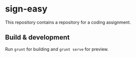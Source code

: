 # sign-easy

This repository contains a repository for a coding assignment.

## Build & development

Run `grunt` for building and `grunt serve` for preview.
